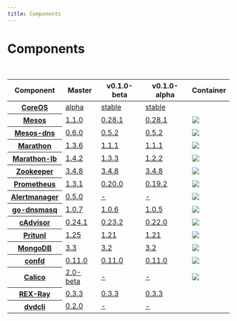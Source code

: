 ```yaml
---
title: Components
---
```


# Components

<br>

<table class="table table-bordered table-striped">
  <thead>
    <tr>
      <th>Component</th>
      <th>Master</th>
      <th>v0.1.0-beta</th>
      <th>v0.1.0-alpha</th>
      <th>Container</th>
    </tr>
  </thead>
  <tbody>
    <tr>
      <th><a href="https://coreos.com">CoreOS</a></th>
      <td><a href="https://coreos.com/releases/">alpha</a></td>
      <td><a href="https://coreos.com/releases/">stable</a></td>
      <td><a href="https://coreos.com/releases/">stable</a></td>
      <td></td>
    </tr>
    <tr>
      <th><a href="http://mesos.apache.org">Mesos</a></th>
      <td><a href="https://git-wip-us.apache.org/repos/asf?p=mesos.git;a=blob_plain;f=CHANGELOG;hb=1.1.0">1.1.0</a></td>
      <td><a href="https://git-wip-us.apache.org/repos/asf?p=mesos.git;a=blob_plain;f=CHANGELOG;hb=0.28.1">0.28.1</a></td>
      <td><a href="https://git-wip-us.apache.org/repos/asf?p=mesos.git;a=blob_plain;f=CHANGELOG;hb=0.28.1">0.28.1</a></td>
      <td><a href="https://quay.io/repository/kato/mesos"><img src="https://quay.io/repository/kato/mesos/status"></a></td>
    </tr>
    <tr>
      <th><a href="http://mesosphere.github.io/mesos-dns">Mesos-dns</a></th>
      <td><a href="https://github.com/mesosphere/mesos-dns/releases/tag/v0.6.0">0.6.0</a></td>
      <td><a href="https://github.com/mesosphere/mesos-dns/releases/tag/v0.5.2">0.5.2</a></td>
      <td><a href="https://github.com/mesosphere/mesos-dns/releases/tag/v0.5.2">0.5.2</a></td>
      <td><a href="https://quay.io/repository/kato/mesos-dns"><img src="https://quay.io/repository/kato/mesos-dns/status"></a></td>
    </tr>
    <tr>
      <th><a href="https://mesosphere.github.io/marathon">Marathon</a></th>
      <td><a href="https://github.com/mesosphere/marathon/releases/tag/v1.3.6">1.3.6</a></td>
      <td><a href="https://github.com/mesosphere/marathon/releases/tag/v1.1.1">1.1.1</a></td>
      <td><a href="https://github.com/mesosphere/marathon/releases/tag/v1.1.1">1.1.1</a></td>
      <td><a href="https://quay.io/repository/kato/marathon"><img src="https://quay.io/repository/kato/marathon/status"></a></td>
    </tr>
    <tr>
      <th><a href="https://github.com/mesosphere/marathon-lb">Marathon-lb</a></th>
      <td><a href="https://github.com/mesosphere/marathon-lb/releases/tag/v1.4.2">1.4.2</a></td>
      <td><a href="https://github.com/mesosphere/marathon-lb/releases/tag/v1.3.3">1.3.3</a></td>
      <td><a href="https://github.com/mesosphere/marathon-lb/releases/tag/v1.2.2">1.2.2</a></td>
      <td><a href="https://hub.docker.com/r/mesosphere/marathon-lb"><img src="https://img.shields.io/docker/pulls/mesosphere/marathon-lb.svg"></a></td>
    </tr>
    <tr>
      <th><a href="https://zookeeper.apache.org/">Zookeeper</a></th>
      <td><a href="https://zookeeper.apache.org/doc/r3.4.8">3.4.8</a></td>
      <td><a href="https://zookeeper.apache.org/doc/r3.4.8">3.4.8</a></td>
      <td><a href="https://zookeeper.apache.org/doc/r3.4.8/">3.4.8</a></td>
      <td><a href="https://quay.io/repository/kato/zookeeper"><img src="https://quay.io/repository/kato/zookeeper/status"></a></td>
    </tr>
    <tr>
      <th><a href="https://prometheus.io">Prometheus</a></th>
      <td><a href="https://github.com/prometheus/prometheus/releases/tag/1.3.1">1.3.1</a></td>
      <td><a href="https://github.com/prometheus/prometheus/releases/tag/0.20.0">0.20.0</a></td>
      <td><a href="https://github.com/prometheus/prometheus/releases/tag/0.19.2">0.19.2</a></td>
      <td><a href="https://quay.io/repository/kato/prometheus"><img src="https://quay.io/repository/kato/prometheus/status"></a></td>
    </tr>
    <tr>
      <th><a href="https://prometheus.io/docs/alerting/alertmanager">Alertmanager</a></th>
      <td><a href="https://github.com/prometheus/alertmanager/releases/tag/v0.5.0">0.5.0</a></td>
      <td><a href="">-</a></td>
      <td><a href="">-</a></td>
      <td><a href="https://quay.io/repository/kato/alertmanager"><img src="https://quay.io/repository/kato/alertmanager/status"></a></td>
    </tr>
    <tr>
      <th><a href="https://github.com/janeczku/go-dnsmasq">go-dnsmasq</a></th>
      <td><a href="https://github.com/janeczku/go-dnsmasq/releases/tag/1.0.7">1.0.7</a></td>
      <td><a href="https://github.com/janeczku/go-dnsmasq/releases/tag/1.0.6">1.0.6</a></td>
      <td><a href="https://github.com/janeczku/go-dnsmasq/releases/tag/1.0.5">1.0.5</a></td>
      <td><a href="https://quay.io/repository/kato/go-dnsmasq"><img src="https://quay.io/repository/kato/go-dnsmasq/status"></a></td>
    </tr>
    <tr>
      <th><a href="https://github.com/google/cadvisor">cAdvisor</a></th>
      <td><a href="https://github.com/google/cadvisor/releases/tag/v0.24.1">0.24.1</a></td>
      <td><a href="https://github.com/google/cadvisor/releases/tag/v0.23.2">0.23.2</a></td>
      <td><a href="https://github.com/google/cadvisor/releases/tag/v0.22.0">0.22.0</a></td>
      <td><a href="https://hub.docker.com/r/google/cadvisor"><img src="https://img.shields.io/docker/pulls/google/cadvisor.svg"></a></td>
    </tr>
    <tr>
      <th><a href="https://pritunl.com">Pritunl</a></th>
      <td><a href="https://github.com/pritunl/pritunl/releases/tag/1.25.1126.38">1.25</a></td>
      <td><a href="https://github.com/pritunl/pritunl/releases/tag/1.21.954.48">1.21</a></td>
      <td><a href="https://github.com/pritunl/pritunl/releases/tag/1.21.954.48">1.21</a></td>
      <td><a href="https://quay.io/repository/kato/pritunl"><img src="https://quay.io/repository/kato/pritunl/status"></a></td>
    </tr>
    <tr>
      <th><a href="https://docs.mongodb.com/">MongoDB</a></th>
      <td><a href="https://github.com/docker-library/mongo/tree/master/3.3">3.3</a></td>
      <td><a href="https://github.com/docker-library/mongo/tree/master/3.2">3.2</a></td>
      <td><a href="https://github.com/docker-library/mongo/tree/master/3.2">3.2</a></td>
      <td><a href="https://hub.docker.com/_/mongo"><img src="https://img.shields.io/docker/pulls/_/mongo.svg"></a></td>
    </tr>
    <tr>
      <th><a href="https://github.com/kelseyhightower/confd">confd</a></th>
      <td><a href="https://github.com/kelseyhightower/confd/releases/tag/v0.11.0">0.11.0</a></td>
      <td><a href="https://github.com/kelseyhightower/confd/releases/tag/v0.11.0">0.11.0</a></td>
      <td><a href="https://github.com/kelseyhightower/confd/releases/tag/v0.11.0">0.11.0</a></td>
      <td><a href="https://quay.io/repository/kato/confd"><img src="https://quay.io/repository/kato/confd/status"></a></td>
    </tr>
    <tr>
      <th><a href="https://github.com/projectcalico">Calico</a></th>
      <td><a href="http://docs.projectcalico.org/v2.0">2.0-beta</a></td>
      <td><a href="">-</a></td>
      <td><a href="">-</a></td>
      <td><a href="https://quay.io/repository/calico/node"><img src="https://quay.io/repository/calico/node/status"></a></td>
    </tr>
    <tr>
      <th><a href="http://rexray.readthedocs.io/en/stable">REX-Ray</a></th>
      <td><a href="https://github.com/emccode/rexray/releases/tag/v0.3.3">0.3.3</a></td>
      <td><a href="https://github.com/emccode/rexray/releases/tag/v0.3.3">0.3.3</a></td>
      <td><a href="https://github.com/emccode/rexray/releases/tag/v0.3.3">0.3.3</a></td>
      <td></td>
    </tr>
    <tr>
      <th><a href="https://github.com/emccode/dvdcli">dvdcli</a></th>
      <td><a href="https://github.com/emccode/dvdcli/releases/tag/v0.2.0">0.2.0</a></td>
      <td><a href="">-</a></td>
      <td><a href="">-</a></td>
      <td></td>
    </tr>
  </tbody>
</table>
